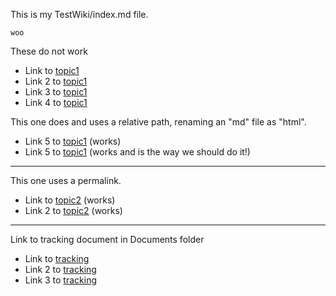 This is my TestWiki/index.md file.

`woo`


These do not work
* Link to [topic1](https://github.com/bfasching/TestWiki/blob/main/docs/subdir/topic1.html)
* Link 2 to [topic1](https://bfasching.github.io/TestWiki/docs/topic1.html)
* Link 3 to [topic1](/docs/subdir/topic1.html)
* Link 4 to [topic1](/subdir/topic1.html)

This one does and uses a relative path, renaming an "md" file as "html".
* Link 5 to [topic1](docs/subdir/topic1.html) (works)
* Link 5 to [topic1](docs/subdir/topic1.md) (works and is the way we should do it!)

---

This one uses a permalink.

* Link to [topic2](sub/topic2.html) (works)
* Link 2 to [topic2](sub/topic2) (works)

----

Link to tracking document in Documents folder

* Link to [tracking](../Documentation/tracking/Tracking.html)
* Link 2 to [tracking](/Documentation/tracking/Tracking.html)
* Link 3 to [tracking](Documentation/tracking/Tracking.html)
